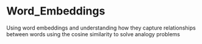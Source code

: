 # Word_Embeddings
Using word embeddings and understanding how they capture relationships between words using the cosine similarity to solve analogy problems
